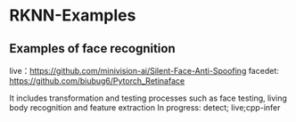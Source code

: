 # RKNN-Examples
## Examples of face recognition
live：https://github.com/minivision-ai/Silent-Face-Anti-Spoofing
facedet: https://github.com/biubug6/Pytorch_Retinaface

It includes transformation and testing processes such as face testing, living body recognition and feature extraction
In progress: detect; live;cpp-infer 

